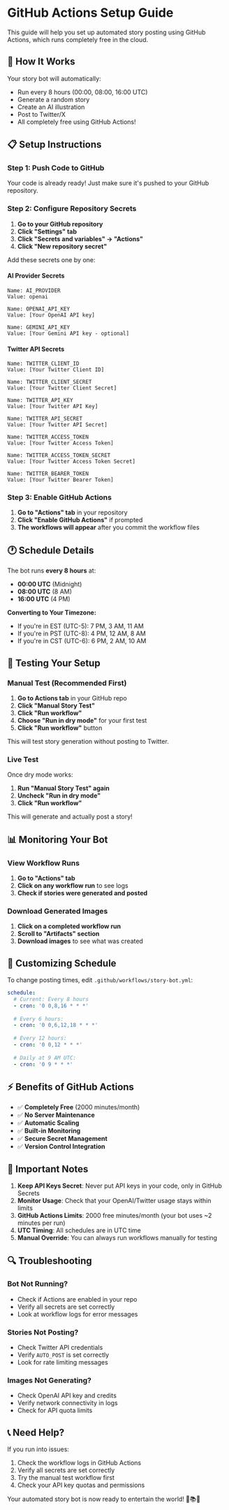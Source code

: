 # GitHub Actions Setup Guide

This guide will help you set up automated story posting using GitHub Actions, which runs completely free in the cloud.

## 🚀 **How It Works**

Your story bot will automatically:
- Run every 8 hours (00:00, 08:00, 16:00 UTC)
- Generate a random story
- Create an AI illustration 
- Post to Twitter/X
- All completely free using GitHub Actions!

## 📋 **Setup Instructions**

### Step 1: Push Code to GitHub
Your code is already ready! Just make sure it's pushed to your GitHub repository.

### Step 2: Configure Repository Secrets

1. **Go to your GitHub repository**
2. **Click "Settings" tab**
3. **Click "Secrets and variables" → "Actions"**
4. **Click "New repository secret"**

Add these secrets one by one:

#### **AI Provider Secrets**
```
Name: AI_PROVIDER
Value: openai

Name: OPENAI_API_KEY  
Value: [Your OpenAI API key]

Name: GEMINI_API_KEY
Value: [Your Gemini API key - optional]
```

#### **Twitter API Secrets**
```
Name: TWITTER_CLIENT_ID
Value: [Your Twitter Client ID]

Name: TWITTER_CLIENT_SECRET
Value: [Your Twitter Client Secret]

Name: TWITTER_API_KEY
Value: [Your Twitter API Key]

Name: TWITTER_API_SECRET
Value: [Your Twitter API Secret]

Name: TWITTER_ACCESS_TOKEN
Value: [Your Twitter Access Token]

Name: TWITTER_ACCESS_TOKEN_SECRET
Value: [Your Twitter Access Token Secret]

Name: TWITTER_BEARER_TOKEN
Value: [Your Twitter Bearer Token]
```

### Step 3: Enable GitHub Actions

1. **Go to "Actions" tab** in your repository
2. **Click "Enable GitHub Actions"** if prompted
3. **The workflows will appear** after you commit the workflow files

## 🕐 **Schedule Details**

The bot runs **every 8 hours** at:
- **00:00 UTC** (Midnight)
- **08:00 UTC** (8 AM)  
- **16:00 UTC** (4 PM)

**Converting to Your Timezone:**
- If you're in EST (UTC-5): 7 PM, 3 AM, 11 AM
- If you're in PST (UTC-8): 4 PM, 12 AM, 8 AM
- If you're in CST (UTC-6): 6 PM, 2 AM, 10 AM

## 🧪 **Testing Your Setup**

### Manual Test (Recommended First)
1. **Go to Actions tab** in your GitHub repo
2. **Click "Manual Story Test"**
3. **Click "Run workflow"**
4. **Choose "Run in dry mode"** for your first test
5. **Click "Run workflow"** button

This will test story generation without posting to Twitter.

### Live Test
Once dry mode works:
1. **Run "Manual Story Test" again**
2. **Uncheck "Run in dry mode"**
3. **Click "Run workflow"**

This will generate and actually post a story!

## 📊 **Monitoring Your Bot**

### View Workflow Runs
1. **Go to "Actions" tab**
2. **Click on any workflow run** to see logs
3. **Check if stories were generated and posted**

### Download Generated Images
1. **Click on a completed workflow run**
2. **Scroll to "Artifacts" section**
3. **Download images** to see what was created

## 🔧 **Customizing Schedule**

To change posting times, edit `.github/workflows/story-bot.yml`:

```yaml
schedule:
  # Current: Every 8 hours
  - cron: '0 0,8,16 * * *'
  
  # Every 6 hours: 
  - cron: '0 0,6,12,18 * * *'
  
  # Every 12 hours:
  - cron: '0 0,12 * * *'
  
  # Daily at 9 AM UTC:
  - cron: '0 9 * * *'
```

## ⚡ **Benefits of GitHub Actions**

- ✅ **Completely Free** (2000 minutes/month)
- ✅ **No Server Maintenance** 
- ✅ **Automatic Scaling**
- ✅ **Built-in Monitoring**
- ✅ **Secure Secret Management**
- ✅ **Version Control Integration**

## 🚨 **Important Notes**

1. **Keep API Keys Secret**: Never put API keys in your code, only in GitHub Secrets
2. **Monitor Usage**: Check that your OpenAI/Twitter usage stays within limits
3. **GitHub Actions Limits**: 2000 free minutes/month (your bot uses ~2 minutes per run)
4. **UTC Timing**: All schedules are in UTC time
5. **Manual Override**: You can always run workflows manually for testing

## 🔍 **Troubleshooting**

### Bot Not Running?
- Check if Actions are enabled in your repo
- Verify all secrets are set correctly
- Look at workflow logs for error messages

### Stories Not Posting?
- Check Twitter API credentials
- Verify `AUTO_POST` is set correctly
- Look for rate limiting messages

### Images Not Generating?
- Check OpenAI API key and credits
- Verify network connectivity in logs
- Check for API quota limits

## 📞 **Need Help?**

If you run into issues:
1. Check the workflow logs in GitHub Actions
2. Verify all secrets are set correctly  
3. Try the manual test workflow first
4. Check your API key quotas and permissions

Your automated story bot is now ready to entertain the world! 🎨📚✨